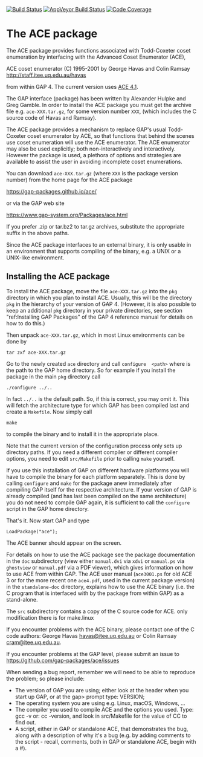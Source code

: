 [![Build Status](https://github.com/gap-packages/ace/workflows/CI/badge.svg?branch=master)](https://github.com/gap-packages/ace/actions?query=workflow%3ACI+branch%3Amaster)
[![AppVeyor Build Status](https://ci.appveyor.com/api/projects/status/github/gap-packages/ace?branch=master&svg=true)](https://ci.appveyor.com/project/gap-packages/ace)
[![Code Coverage](https://codecov.io/github/gap-packages/ace/coverage.svg)](https://codecov.io/gh/gap-packages/ace)


# The ACE package

The  ACE  package  provides  functions associated  with  Todd-Coxeter  coset
enumeration by interfacing with the Advanced Coset Enumerator (ACE),

ACE coset enumerator (C) 1995-2001 by George Havas and Colin Ramsay
<http://staff.itee.uq.edu.au/havas>

from within GAP 4. The current version uses
[ACE 4.1](https://outbox.eait.uq.edu.au/uqcramsa/ace4100.tar.gz).

The GAP  interface (package) has been  written by Alexander Hulpke  and Greg
Gamble. In order  to install the ACE  package you must get  the archive file
e.g. `ace-XXX.tar.gz`, for some version  number `XXX`, (which includes the C
source code of Havas and Ramsay).

The ACE  package provides  a mechanism to  replace GAP's  usual Todd-Coxeter
coset enumerator by ACE, so that  functions that behind the scenes use coset
enumeration will use the ACE enumerator. The ACE enumerator may also be used
explicitly; both non-interactively and interactively. However the package is
used,  a plethora  of options  and strategies  are available  to assist  the
user in  avoiding incomplete  coset enumerations.

You can download  `ace-XXX.tar.gz`  (where  `XXX`  is  the  package  version
number) from the home page for the ACE package

https://gap-packages.github.io/ace/

or via the GAP web site

https://www.gap-system.org/Packages/ace.html

If you prefer .zip or tar.bz2 to tar.gz archives, substitute the appropriate
suffix in the  above paths.

Since the ACE package interfaces to an external binary, it is only usable in
an  environment that  supports compiling  of the  binary, e.g.  a UNIX  or a
UNIX-like environment.

## Installing the ACE package

To install  the ACE package, move  the file `ace-XXX.tar.gz` into  the `pkg`
directory  in which  you plan  to  install ACE.  Usually, this  will be  the
directory `pkg` in the  hierarchy of your version of GAP  4. (However, it is
also  possible  to  keep  an  additional `pkg`  directory  in  your  private
directories,  see  section  "ref:Installing  GAP  Packages"  of  the  GAP  4
reference manual for details on how to do this.)

Then unpack `ace-XXX.tar.gz`,  which in most Linux environments  can be done
by

    tar zxf ace-XXX.tar.gz

Go to  the newly created `ace`  directory and call `configure  <path>` where
<path> is the path to the GAP  home directory. So for example if you install
the package in the main `pkg` directory call

    ./configure ../..

In fact `../..`  is the default path.  So, if this is correct,  you may omit
it. This  will fetch the architecture  type for which GAP  has been compiled
last and create a `Makefile`. Now simply call

    make

to compile the binary and to install it in the appropriate place.

Note that the current version of the configuration process only  sets  up
directory paths. If you need a different compiler or  different  compiler
options, you need to  edit  `src/Makefile`  prior  to  calling  `make`
yourself.

If you use this installation of GAP on different hardware  platforms  you
will have to compile the binary for each  platform  separately.  This  is
done by calling `configure` and `make` for the package  anew  immediately
after compiling GAP itself  for  the  respective  architecture.  If  your
version of GAP is already compiled (and has last  been  compiled  on  the
same architecture) you do not need to compile GAP again, it is sufficient
to call the `configure` script in the GAP home directory.

That's it. Now start GAP and type

    LoadPackage("ace");

The ACE banner should appear on the screen.

For details on how to use the ACE package see the  package  documentation
in the  `doc`  subdirectory  (view  either  `manual.dvi`  via  `xdvi`  or
`manual.ps` via `ghostview` or `manual.pdf`  via  a  PDF  viewer),  which
gives information on how to use ACE from within GAP. The ACE user  manual
(`ace3001.ps` for old ACE 3  or for the more recent one `ace4.pdf`,
used in the current package version)  in  the  `standalone-doc`   directory,
explains how to use the ACE binary (i.e. the C program that is interfaced
with by the package from within GAP) as a stand-alone.

The `src` subdirectory contains a copy of the C source code for ACE.
only modification there is for make.linux

If you encounter problems with the ACE binary, please contact one of  the
C code authors:  George  Havas  <havas@itee.uq.edu.au>  or  Colin  Ramsay
<cram@itee.uq.edu.au>.

If you encounter problems at the GAP level, please submit an issue to
<https://github.com/gap-packages/ace/issues>

When sending a bug report, remember we will need to be able to  reproduce
the problem; so please include:

 * The version of GAP you are using; either look at  the  header  when
   you start up GAP, or at the gap> prompt type: VERSION;
 * The operating system you are using e.g. Linux, macOS, Windows, ...
 * The compiler you used to compile ACE  and  the  options  you  used.
   Type: gcc -v or: cc -version, and  look  in  src/Makefile  for  the
   value of CC to find out.
 * A script, either in GAP or standalone ACE,  that  demonstrates  the
   bug, along with a description of why it's a  bug  (e.g.  by  adding
   comments  to  the  script  -  recall,  comments,  both  in  GAP  or
   standalone ACE, begin with a #).

